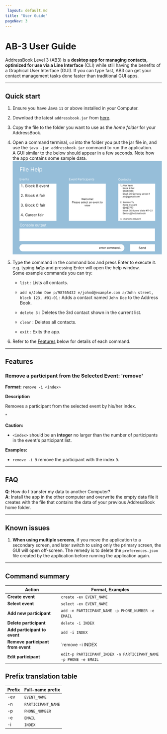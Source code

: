 ```yaml
---
 layout: default.md
title: "User Guide"
pageNav: 3
---
```


# AB-3 User Guide

AddressBook Level 3 (AB3) is a **desktop app for managing contacts, optimized for use via a  Line Interface** (CLI) while still having the benefits of a Graphical User Interface (GUI). If you can type fast, AB3 can get your contact management tasks done faster than traditional GUI apps.

<!-- * Table of Contents -->
<page-nav-print />

--------------------------------------------------------------------------------------------------------------------

## Quick start

1. Ensure you have Java `11` or above installed in your Computer.

1. Download the latest `addressbook.jar` from [here](https://github.com/se-edu/addressbook-level3/releases).

1. Copy the file to the folder you want to use as the _home folder_ for your AddressBook.

1. Open a command terminal, `cd` into the folder you put the jar file in, and use the `java -jar addressbook.jar` command to run the application.<br>
   A GUI similar to the below should appear in a few seconds. Note how the app contains some sample data.<br>
   ![Ui](images/Ui.png)

1. Type the command in the command box and press Enter to execute it. e.g. typing **`help`** and pressing Enter will open the help window.<br>
   Some example commands you can try:

   * `list` : Lists all contacts.

   * `add n/John Doe p/98765432 e/johnd@example.com a/John street, block 123, #01-01` : Adds a contact named `John Doe` to the Address Book.

   * `delete 3` : Deletes the 3rd contact shown in the current list.

   * `clear` : Deletes all contacts.

   * `exit` : Exits the app.

1. Refer to the [Features](#features) below for details of each command.

--------------------------------------------------------------------------------------------------------------------

## Features

### Remove a participant from the Selected Event: 'remove'

**Format:** `remove -i <index>`

**Description**

Removes a participant from the selected event by his/her index.

<box type="warning" seamless>"


**Caution:**
* `<index>` should be an **integer** no larger than the number of participants in the event's participant list.

**Examples:**
- `remove -i 9` remove the participant with the index `9`.








--------------------------------------------------------------------------------------------------------------------

## FAQ

**Q**: How do I transfer my data to another Computer?<br>
**A**: Install the app in the other computer and overwrite the empty data file it creates with the file that contains the data of your previous AddressBook home folder.

--------------------------------------------------------------------------------------------------------------------

## Known issues

1. **When using multiple screens**, if you move the application to a secondary screen, and later switch to using only the primary screen, the GUI will open off-screen. The remedy is to delete the `preferences.json` file created by the application before running the application again.

--------------------------------------------------------------------------------------------------------------------

## Command summary

| Action                            | Format, Examples                                                 |
|-----------------------------------|------------------------------------------------------------------|
 | **Create event**                  | `create -ev EVENT_NAME`                                          |
| **Select event**                  | `select -ev EVENT_NAME`                                          |
| **Add new participant**           | `add -n PARTICIPANT_NAME -p PHONE_NUMBER -e EMAIL`               |
| **Delete participant**            | `delete -i INDEX`                                                |
| **Add participant to event**      | `add -i INDEX`                                                   |
| **Remove participant from event** | `remove -i INDEX                                                 |
| **Edit participant**              | `edit-p PARTICIPANT_INDEX -n PARTICIPANT_NAME -p PHONE -e EMAIL` |

## Prefix translation table
| Prefix | Full-name prefix   |
|--------|--------------------|
 | -ev    | `EVENT_NAME`       |
| -n     | `PARTICIPANT_NAME` |
| -p     | `PHONE_NUMBER`     |
| -e     | `EMAIL`            |
| -i     | `INDEX`            |